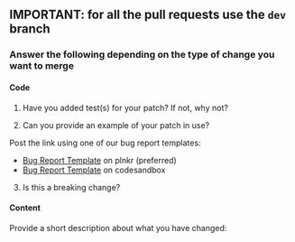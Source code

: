 ## **IMPORTANT: for all the pull requests use the `dev` branch**

### Answer the following depending on the type of change you want to merge

#### Code

1. Have you added test(s) for your patch? If not, why not?

2. Can you provide an example of your patch in use?

Post the link using one of our bug report templates:

- [Bug Report Template](https://riot.js.org/examples/plunker/?app=bug-reporter) on plnkr (preferred)
- [Bug Report Template](https://codesandbox.io/s/riot-js-7-bug-template-forked-ffm7jf?file=/index.html) on codesandbox

3. Is this a breaking change?

#### Content

Provide a short description about what you have changed:
